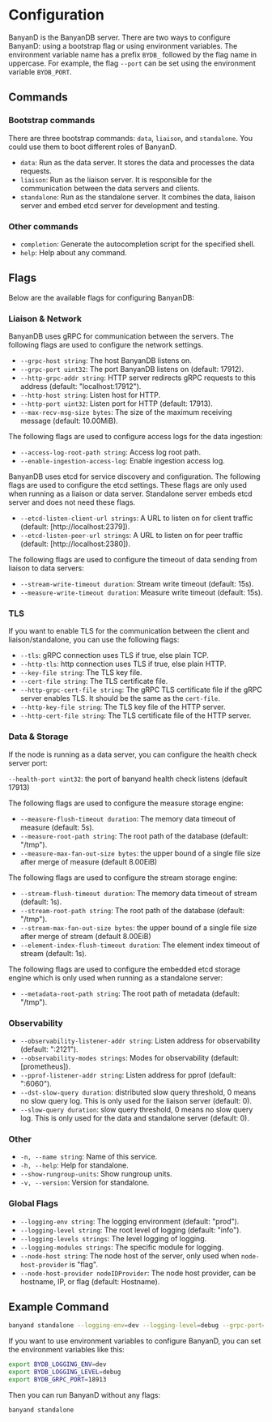 # Configuration

BanyanD is the BanyanDB server. There are two ways to configure BanyanD: using a bootstrap flag or using environment variables. The environment variable name has a prefix `BYDB_` followed by the flag name in uppercase. For example, the flag `--port` can be set using the environment variable `BYDB_PORT`.

## Commands

### Bootstrap commands

There are three bootstrap commands: `data`, `liaison`, and `standalone`. You could use them to boot different roles of BanyanD.

- `data`: Run as the data server. It stores the data and processes the data requests.
- `liaison`: Run as the liaison server. It is responsible for the communication between the data servers and clients.
- `standalone`: Run as the standalone server. It combines the data, liaison server and embed etcd server for development and testing. 

### Other commands

- `completion`: Generate the autocompletion script for the specified shell.
- `help`: Help about any command.

## Flags

Below are the available flags for configuring BanyanDB:

### Liaison & Network

BanyanDB uses gRPC for communication between the servers. The following flags are used to configure the network settings.

- `--grpc-host string`: The host BanyanDB listens on.
- `--grpc-port uint32`: The port BanyanDB listens on (default: 17912).
- `--http-grpc-addr string`: HTTP server redirects gRPC requests to this address (default: "localhost:17912").
- `--http-host string`: Listen host for HTTP.
- `--http-port uint32`: Listen port for HTTP (default: 17913).
- `--max-recv-msg-size bytes`: The size of the maximum receiving message (default: 10.00MiB).

The following flags are used to configure access logs for the data ingestion:

- `--access-log-root-path string`: Access log root path.
- `--enable-ingestion-access-log`: Enable ingestion access log.

BanyanDB uses etcd for service discovery and configuration. The following flags are used to configure the etcd settings. These flags are only used when running as a liaison or data server. Standalone server embeds etcd server and does not need these flags.

- `--etcd-listen-client-url strings`: A URL to listen on for client traffic (default: [http://localhost:2379]).
- `--etcd-listen-peer-url strings`: A URL to listen on for peer traffic (default: [http://localhost:2380]).

The following flags are used to configure the timeout of data sending from liaison to data servers:

- `--stream-write-timeout duration`: Stream write timeout (default: 15s).
- `--measure-write-timeout duration`: Measure write timeout (default: 15s).

### TLS

If you want to enable TLS for the communication between the client and liaison/standalone, you can use the following flags:

- `--tls`: gRPC connection uses TLS if true, else plain TCP.
- `--http-tls`: http connection uses TLS if true, else plain HTTP.
- `--key-file string`: The TLS key file.
- `--cert-file string`: The TLS certificate file.
- `--http-grpc-cert-file string`: The gRPC TLS certificate file if the gRPC server enables TLS. It should be the same as the `cert-file`.
- `--http-key-file string`: The TLS key file of the HTTP server.
- `--http-cert-file string`: The TLS certificate file of the HTTP server.

### Data & Storage

If the node is running as a data server, you can configure the health check server port:

`--health-port uint32`: the port of banyand health check listens (default 17913)

The following flags are used to configure the measure storage engine:

- `--measure-flush-timeout duration`: The memory data timeout of measure (default: 5s).
- `--measure-root-path string`: The root path of the database (default: "/tmp").
- `--measure-max-fan-out-size bytes`: the upper bound of a single file size after merge of measure (default 8.00EiB)

The following flags are used to configure the stream storage engine:

- `--stream-flush-timeout duration`: The memory data timeout of stream (default: 1s).
- `--stream-root-path string`: The root path of the database (default: "/tmp").
- `--stream-max-fan-out-size bytes`: the upper bound of a single file size after merge of stream (default 8.00EiB)
- `--element-index-flush-timeout duration`: The element index timeout of stream (default: 1s).

The following flags are used to configure the embedded etcd storage engine which is only used when running as a standalone server:

- `--metadata-root-path string`: The root path of metadata (default: "/tmp").

### Observability

- `--observability-listener-addr string`: Listen address for observability (default: ":2121").
- `--observability-modes strings`: Modes for observability (default: [prometheus]).
- `--pprof-listener-addr string`: Listen address for pprof (default: ":6060").
- `--dst-slow-query duration`: distributed slow query threshold, 0 means no slow query log. This is only used for the liaison server (default: 0).
- `--slow-query duration`: slow query threshold, 0 means no slow query log. This is only used for the data and standalone server (default: 0).

### Other

- `-n, --name string`: Name of this service.
- `-h, --help`: Help for standalone.
- `--show-rungroup-units`: Show rungroup units.
- `-v, --version`: Version for standalone.

### Global Flags

- `--logging-env string`: The logging environment (default: "prod").
- `--logging-level string`: The root level of logging (default: "info").
- `--logging-levels strings`: The level logging of logging.
- `--logging-modules strings`: The specific module for logging.
- `--node-host string`: The node host of the server, only used when `node-host-provider` is "flag".
- `--node-host-provider nodeIDProvider`: The node host provider, can be hostname, IP, or flag (default: Hostname).

## Example Command

```sh
banyand standalone --logging-env=dev --logging-level=debug --grpc-port=18913
```

If you want to use environment variables to configure BanyanD, you can set the environment variables like this:

```sh
export BYDB_LOGGING_ENV=dev
export BYDB_LOGGING_LEVEL=debug
export BYDB_GRPC_PORT=18913
```

Then you can run BanyanD without any flags:

```sh
banyand standalone
```
